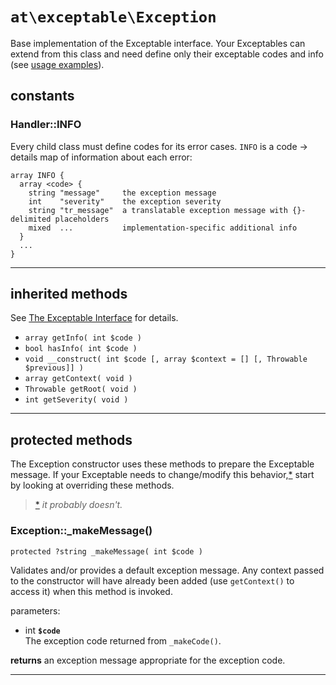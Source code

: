 `at\exceptable\Exception`
=========================

Base implementation of the Exceptable interface.  Your Exceptables can extend from this class and need define only their exceptable codes and info (see [usage examples]()).

constants
---------

### Handler::INFO

Every child class must define codes for its error cases.  `INFO` is a code → details map of information about each error:

```
array INFO {
  array <code> {
    string "message"     the exception message
    int    "severity"    the exception severity
    string "tr_message"  a translatable exception message with {}-delimited placeholders
    mixed  ...           implementation-specific additional info
  }
  ...
}
```

---

inherited methods
-----------------

See [The Exceptable Interface](https://github.com/php-enspired/exceptable/wiki/API:-The-Exceptable-Interface) for details.
- `array getInfo( int $code )`
- `bool hasInfo( int $code )`
- `void __construct( int $code [, array $context = [] [, Throwable $previous]] )`
- `array getContext( void )`
- `Throwable getRoot( void )`
- `int getSeverity( void )`

---

protected methods
-----------------

The Exception constructor uses these methods to prepare the Exceptable message. If your Exceptable needs to change/modify this behavior,[*](#) start by looking at overriding these methods.

> [*](#) _it probably doesn't._

### Exception::_makeMessage()
```
protected ?string _makeMessage( int $code )
```  

Validates and/or provides a default exception message.  Any context passed to the constructor will have already been added (use `getContext()` to access it) when this method is invoked.

parameters:  
- int **`$code`**  
  The exception code returned from `_makeCode()`.

**returns** an exception message appropriate for the exception code.

---